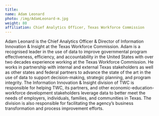 ```yaml
---
title:
name: Adam Leonard
photo: /img/AdamLeonard-m.jpg
weight: 80
affiliation: Chief Analytics Officer, Texas Workforce Commission
---
```


Adam Leonard is the Chief Analytics Officer & Director of Information Innovation & Insight at the Texas Workforce Commission. Adam is a recognised leader in the use of data to improve governmental program effectiveness, efficiency, and accountability in the United States with over two decades experience working at the Texas Workforce Commission. He works in partnership with internal and external Texas stakeholders as well as other states and federal partners to advance the state of the art in the use of data to support decision-making, strategic planning, and program integrity. The Information Innovation & Insight division of TWC is responsible for helping TWC, its partners, and other economic-education-workforce development stakeholders leverage data to better meet the needs of employers, individuals, families, and communities in Texas. The division is also responsible for facilitating the agency’s business transformation and process improvement efforts.
